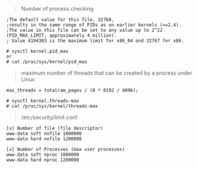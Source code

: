 > Number of process checking
```
;The default value for this file, 32768, 
;results in the same range of PIDs as on earlier kernels (<=2.4). 
;The value in this file can be set to any value up to 2^22 (PID_MAX_LIMIT, approximately 4 million). 
; Value 4194303 is the maximum limit for x86_64 and 32767 for x86.

# sysctl kernel.pid_max 
or
# cat /proc/sys/kernel/pid_max

```
>  maximum number of threads that can be created by a process under Linux
```
max_threads = totalram_pages / (8 * 8192 / 4096);

# sysctl kernel.threads-max
# cat /proc/sys/kernel/threads-max

```
> /etc/security/limit.conf

```
[x] Number of file (file descriptor)
www-data soft nofile 1000000
www-data hard nofile 1200000

[x] Number of Processes (max user processes)
www-data soft nproc 1000000
www-data hard nproc 1200000

```
